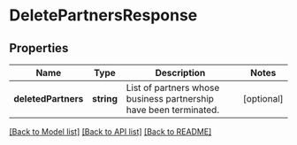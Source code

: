 # DeletePartnersResponse

## Properties
Name | Type | Description | Notes
------------ | ------------- | ------------- | -------------
**deletedPartners** | **string** | List of partners whose business partnership have been terminated. | [optional] 

[[Back to Model list]](../README.md#documentation-for-models) [[Back to API list]](../README.md#documentation-for-api-endpoints) [[Back to README]](../README.md)


